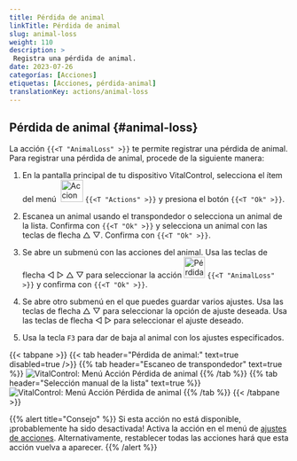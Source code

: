 ```yaml
---
title: Pérdida de animal
linkTitle: Pérdida de animal
slug: animal-loss
weight: 110
description: >
 Registra una pérdida de animal.
date: 2023-07-26
categorías: [Acciones]
etiquetas: [Acciones, pérdida-animal]
translationKey: actions/animal-loss
---
```


## Pérdida de animal {#animal-loss}

La acción `{{<T "AnimalLoss" >}}` te permite registrar una pérdida de animal. Para registrar una pérdida de animal, procede de la siguiente manera:

1. En la pantalla principal de tu dispositivo VitalControl, selecciona el ítem del menú &nbsp;<img src="/icons/actions.svg" width="40" align="bottom" alt="Acciones" /> `{{<T "Actions" >}}` y presiona el botón `{{<T "Ok" >}}`.

2. Escanea un animal usando el transpondedor o selecciona un animal de la lista. Confirma con `{{<T "Ok" >}}` y selecciona un animal con las teclas de flecha △ ▽. Confirma con `{{<T "Ok" >}}`.

3. Se abre un submenú con las acciones del animal. Usa las teclas de flecha ◁ ▷ △ ▽ para seleccionar la acción <img src="/icons/actions/animal-loss.svg" width="38" align="bottom" alt="Pérdida de animal" /> `{{<T "AnimalLoss" >}}` y confirma con `{{<T "Ok" >}}`.

4. Se abre otro submenú en el que puedes guardar varios ajustes. Usa las teclas de flecha △ ▽ para seleccionar la opción de ajuste deseada. Usa las teclas de flecha ◁ ▷ para seleccionar el ajuste deseado.

5. Usa la tecla `F3` para dar de baja al animal con los ajustes especificados.

{{< tabpane >}}
{{< tab header="Pérdida de animal:" text=true disabled=true />}}
{{% tab header="Escaneo de transpondedor" text=true %}}
![VitalControl: Menú Acción Pérdida de animal](../images/animalloss-scan.png "Registrar una pérdida de animal")
{{% /tab %}}
{{% tab header="Selección manual de la lista" text=true %}}
![VitalControl: Menú Acción Pérdida de animal](../images/animalloss.png "Registrar una pérdida de animal")
{{% /tab %}}
{{< /tabpane >}}

{{% alert title="Consejo" %}}
Si esta acción no está disponible, ¡probablemente ha sido desactivada! Activa la acción en el menú de [ajustes de acciones](/es/docs/actions/setting/). Alternativamente, restablecer todas las acciones hará que esta acción vuelva a aparecer.
{{% /alert %}}
